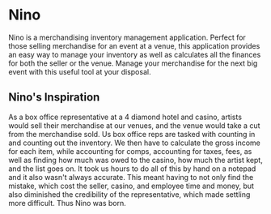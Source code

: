 # Nino
Nino is a merchandising inventory management application. Perfect for those selling merchandise for an event at a venue, this application provides an easy way to manage your inventory as well as calculates all the finances for both the seller or the venue. Manage your merchandise for the next big event with this useful tool at your disposal.

## Nino's Inspiration
As a box office representative at a 4 diamond hotel and casino, artists would sell their merchandise at our venues, and the venue would take a cut from the merchandise sold. Us box office reps are tasked with counting in and counting out the inventory. We then have to calculate the gross income for each item, while accounting for comps, accounting for taxes, fees, as well as finding how much was owed to the casino, how much the artist kept, and the list goes on. It took us hours to do all of this by hand on a notepad and it also wasn't always accurate. This meant having to not only find the mistake, which cost the seller, casino, and employee time and money, but also diminished the credibility of the representative, which made settling more difficult. Thus Nino was born. 

